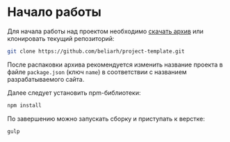 # Начало работы

Для начала работы над проектом необходимо <a href="https://github.com/beliarh/project-template/archive/master.zip" target="_blank">скачать архив</a> или клонировать текущий репозиторий:

```bash
git clone https://github.com/beliarh/project-template.git
```

После распаковки архива рекомендуется изменить название проекта в файле `package.json` (ключ `name`) в соответствии с названием разрабатываемого сайта.

Далее следует установить npm-библиотеки:

```bash
npm install
```

По завершению можно запускать сборку и приступать к верстке:

```bash
gulp
```
